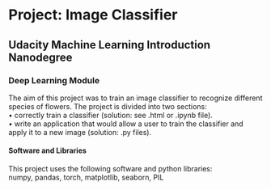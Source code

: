 # Project: Image Classifier<br>
## Udacity Machine Learning Introduction Nanodegree<br>
### Deep Learning Module<br>

The aim of this project was to train an image classifier to recognize different species of flowers. The project is divided into two sections:<br>
• correctly train a classifier (solution: see .html or .ipynb file).<br>
• write an application that would allow a user to train the classifier and apply it to a new image (solution: .py files).<br>

#### Software and Libraries
This project uses the following software and python libraries: <br>
numpy,  pandas, torch, matplotlib, seaborn, PIL
